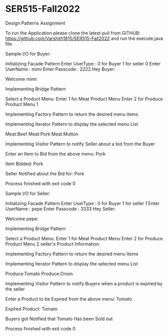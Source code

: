 # SER515-Fall2022
Design Patterns Assignment

To run the Application please clone the latest pull from GITHUB: https://github.com/Varshith1815/SER515-Fall2022
and run the execute.java file

Sample I/O for Buyer:

Initializing Facade Pattern
Enter UserType : 
0 for Buyer 
1 for seller
0
Enter UserName : 
mimi
Enter Passcode : 
2222
Hey Buyer: 

Welcome mimi:

Implementing Bridge Pattern 

Select a Product Menu: 
 Enter 1 for Meat Product Menu 
 Enter 2 for Produce Product Menu
1

Implementing Factory Pattern to return the desired menu items

Implementing Iterator Pattern to display the selected menu List 

Meat:Beef
Meat:Pork
Meat:Mutton

Implementing Visitor Pattern to notify Seller about a bid from the Buyer

Enter an Item to Bid from the above menu:
Pork

Item Bidded: Pork

Seller Notified about the Bid for: Pork

Process finished with exit code 0


Sample I/O for Seller:

Initializing Facade Pattern
Enter UserType : 
0 for Buyer 
1 for seller
1
Enter UserName : 
pepe
Enter Passcode : 
3333
Hey Seller: 

Welcome pepe:

Implementing Bridge Pattern 

Select a Product Menu: 
 Enter 1 for Meat Product Menu 
 Enter 2 for Produce Product Menu
2
seller's Product Information: 


Implementing Factory Pattern to return the desired menu Items

Implementing Iterator Pattern to display the selected menu List 

Produce:Tomato
Produce:Onion

Implementing Visitor Pattern to notify Buyers when a product is expired by the seller

Enter a Product to be Expired from the above menu:
Tomato

Expired Product: Tomato

Buyers got Notified that Tomato Has been Sold out

Process finished with exit code 0

